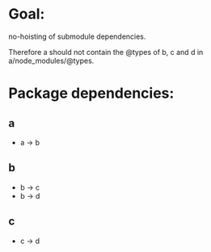 # Goal:

no-hoisting of submodule dependencies.

Therefore a should not contain the @types of b, c and d in a/node_modules/@types.

# Package dependencies:

## a

* a -> b

## b

* b -> c
* b -> d

## c

* c -> d
